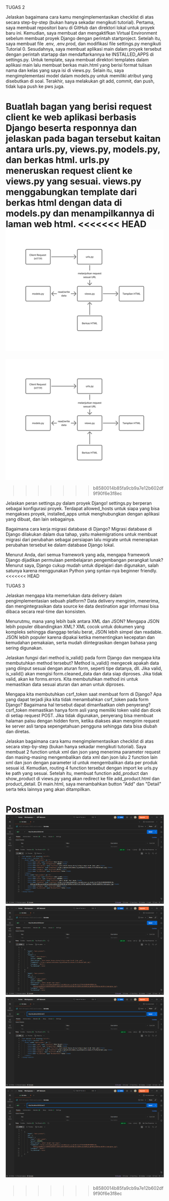 TUGAS 2

Jelaskan bagaimana cara kamu mengimplementasikan checklist di atas secara step-by-step (bukan hanya sekadar mengikuti tutorial).
Pertama, saya membuat repositori baru di GitHub dan direktori lokal untuk proyek baru ini. Kemudian, saya membuat dan mengaktifkan Virtual Environment sebelum membuat proyek Django dengan perintah startproject. Setelah itu, saya membuat file .env, .env.prod, dan modifikasi file settings.py mengikuti Tutorial 0. Sesudahnya, saya membuat aplikasi main dalam proyek tersebut dengan perintah startapp dan mendaftarkannya ke INSTALLED_APPS di settings.py. 
Untuk template, saya membuat direktori templates dalam aplikasi main lalu membuat berkas main.html yang berisi format tulisan nama dan kelas yang saya isi di views.py. Selain itu, saya mengimplementasi model dalam models.py untuk memiliki atribut yang disebutkan di soal. Terakhir, saya melakukan git add, commit, dan push, tidak lupa push ke pws juga.


Buatlah bagan yang berisi request client ke web aplikasi berbasis Django beserta responnya dan jelaskan pada bagan tersebut kaitan antara urls.py, views.py, models.py, dan berkas html.
urls.py meneruskan request client ke views.py yang sesuai. views.py menggabungkan template dari berkas html dengan data di models.py dan menampilkannya di laman web html.
<<<<<<< HEAD
![](bagan.jpg)
=======
![bagandjango](https://github.com/laladvny/femininomenon/blob/master/bagan%20django.jpg?raw=true)
>>>>>>> b8580014b85fa9cb9a7e12b602df9f90f6e3f8ec


Jelaskan peran settings.py dalam proyek Django!
settings.py berperan sebagai konfigurasi proyek. Terdapat allowed_hosts untuk siapa yang bisa mengakses proyek, installed_apps untuk menghubungkan dengan aplikasi yang dibuat, dan lain sebagainya.


Bagaimana cara kerja migrasi database di Django?
Migrasi database di Django dilakukan dalam dua tahap, yaitu makemigrations untuk membuat migrasi dari perubahan sebagai persiapan lalu migrate untuk menerapkan perubahan tersebut ke dalam database Django lokal.


Menurut Anda, dari semua framework yang ada, mengapa framework Django dijadikan permulaan pembelajaran pengembangan perangkat lunak?
Menurut saya, Django cukup mudah untuk dipelajari dan digunakan, salah satunya karena menggunakan Python yang syntax-nya beginner friendly.
<<<<<<< HEAD



TUGAS 3

Jelaskan mengapa kita memerlukan data delivery dalam pengimplementasian sebuah platform?
Data delivery mengirim, menerima, dan mengintegrasikan data source ke data destination agar informasi bisa dibaca secara real-time dan konsisten.

Menurutmu, mana yang lebih baik antara XML dan JSON? Mengapa JSON lebih populer dibandingkan XML?
XML cocok untuk dokumen yang kompleks sehingga dianggap terlalu berat, JSON lebih simpel dan readable. JSON lebih populer karena dipakai ketika mementingkan kecepatan dan kemudahan pemakaian, serta mudah diintegrasikan dengan bahasa yang sering digunakan.

Jelaskan fungsi dari method is_valid() pada form Django dan mengapa kita membutuhkan method tersebut?
Method is_valid() mengecek apakah data yang diinput sesuai dengan aturan form, seperti tipe datanya, dll. Jika valid, is_valid() akan mengisi form.cleaned_data dan data siap diproses. Jika tidak valid, akan ke forms.errors. Kita membutuhkan method ini untuk memastikan data sesuai aturan dan aman untuk diproses.

Mengapa kita membutuhkan csrf_token saat membuat form di Django? Apa yang dapat terjadi jika kita tidak menambahkan csrf_token pada form Django? Bagaimana hal tersebut dapat dimanfaatkan oleh penyerang?
csrf_token memastikan hanya form asli yang memiliki token valid dan dicek di setiap request POST. Jika tidak digunakan, penyerang bisa membuat halaman palsu dengan hidden form, ketika diakses akan mengirim request ke server asli tanpa sepengetahuan pengguna sehingga data bisa diubah dan diretas.

Jelaskan bagaimana cara kamu mengimplementasikan checklist di atas secara step-by-step (bukan hanya sekadar mengikuti tutorial).
Saya membuat 2 function untuk xml dan json yang menerima parameter request dan masing-masing mengembalikan data xml dan json lalu 2 function lain xml dan json dengan parameter id untuk mengembalikan data per produk sesuai id. Kemudian, routing 4 function tersebut dengan import ke urls.py ke path yang sesuai. Setelah itu, membuat function add_product dan show_product di views.py yang akan redirect ke file add_product.html dan product_detail. Di main.html, saya menambahkan button "Add" dan "Detail" serta teks lainnya yang akan ditampilkan.

Postman
![](xml.png)
![](json.png)
![](xmlid.png)
![](jsonid.png)
=======
>>>>>>> b8580014b85fa9cb9a7e12b602df9f90f6e3f8ec
